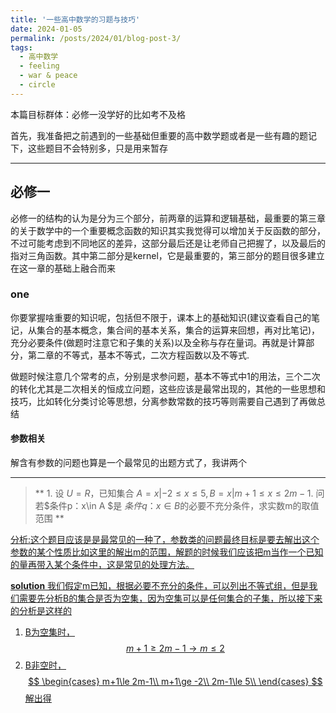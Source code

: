 ```yaml
---
title: '一些高中数学的习题与技巧'
date: 2024-01-05
permalink: /posts/2024/01/blog-post-3/
tags:
  - 高中数学
  - feeling
  - war & peace
  - circle 
---
```

本篇目标群体：必修一没学好的比如考不及格

首先，我准备把之前遇到的一些基础但重要的高中数学题或者是一些有趣的题记下，这些题目不会特别多，只是用来暂存
***

## 必修一

必修一的结构的认为是分为三个部分，前两章的运算和逻辑基础，最重要的第三章的关于数学中的一个重要概念函数的知识<span class="heimu" title="个人意见">其实我觉得可以增加关于反函数的部分，不过可能考虑到不同地区的差异，这部分最后还是让老师自己把握了</span>，以及最后的指对三角函数。其中第二部分是kernel，它是最重要的，第三部分的题目很多建立在这一章的基础上融合而来

### one
你要掌握啥重要的知识呢，包括但不限于，课本上的基础知识(建议查看自己的笔记，从集合的基本概念，集合间的基本关系，集合的运算来回想，再对比笔记)，充分必要条件(做题时注意它和子集的关系)以及全称与存在量词。再就是计算部分，第二章的不等式，基本不等式，二次方程函数以及不等式.

做题时候注意几个常考的点，分别是求参问题，基本不等式中1的用法，三个二次的转化尤其是二次相关的恒成立问题，这些应该是最常出现的，其他的一些思想和技巧，比如转化分类讨论等思想，分离参数常数的技巧等则需要自己遇到了再做总结

#### 参数相关
解含有参数的问题也算是一个最常见的出题方式了，我讲两个

***

> ** 1.  设 $U=R$，已知集合 $A={x|-2≤x≤5},B={x|m+1\le x ≤ 2m-1}$.
问若$条件p：x\in A $是 $条件q：x\in B$的必要不充分条件，求实数m的取值范围 **

<u>分析:这个题目应该是是最常见的一种了，参数类的问题最终目标是要去解出这个参数的某个性质比如这里的解出m的范围，解题的时候我们应该把m当作一个已知的量再带入某个条件中，这是常见的处理方法。
<u>

<!-- 类比的话就好似你的电路里有一个问题，但是你不知道它在哪里，你怎么找出来？你可以一个元件一个的拿出来单独测试，但是为什么不去把整个电路上一个个的拿下来测试呢 -->

**solution** 我们假定m已知，根据必要不充分的条件，可以列出不等式组，但是我们需要先分析B的集合是否为空集，因为空集可以是任何集合的子集，所以接下来的分析是这样的

1. B为空集时，$$m+1\ge 2m-1 \rightarrow m\le 2$$
2. B非空时，
$$
\begin{cases}
m+1\le 2m-1\\
m+1\ge -2\\
2m-1\le 5\\
\end{cases}
$$
解出得